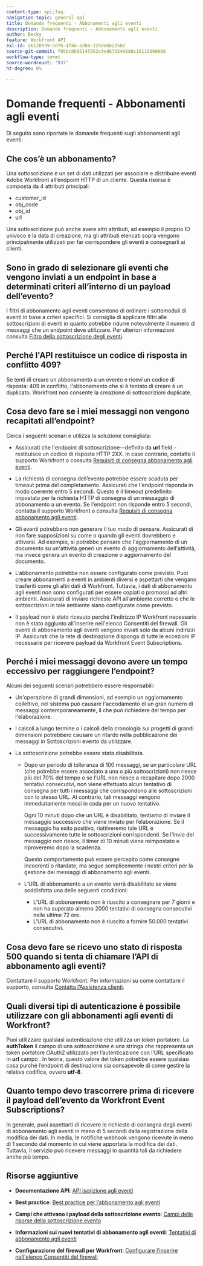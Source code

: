 ```yaml
---
content-type: api;faq
navigation-topic: general-api
title: Domande frequenti - Abbonamenti agli eventi
description: Domande frequenti - Abbonamenti agli eventi
author: Becky
feature: Workfront API
exl-id: a6120939-5d76-4f46-a304-125de6b22502
source-git-commit: f050c8b95145552c9ed67b549608c16115000606
workflow-type: tm+mt
source-wordcount: '937'
ht-degree: 0%

---
```


# Domande frequenti - Abbonamenti agli eventi

<!--
{{highlighted-preview}}
-->

Di seguito sono riportate le domande frequenti sugli abbonamenti agli eventi:

## Che cos’è un abbonamento?

Una sottoscrizione è un set di dati utilizzati per associare e distribuire eventi Adobe Workfront all’endpoint HTTP di un cliente. Questa risorsa è composta da 4 attributi principali:

* customer_id
* obj_code
* obj_id
* url

Una sottoscrizione può anche avere altri attributi, ad esempio il proprio ID univoco e la data di creazione, ma gli attributi elencati sopra vengono principalmente utilizzati per far corrispondere gli eventi e consegnarli ai clienti.

## Sono in grado di selezionare gli eventi che vengono inviati a un endpoint in base a determinati criteri all’interno di un payload dell’evento?

I filtri di abbonamento agli eventi consentono di ordinare i sottomoduli di eventi in base a criteri specifici. Si consiglia di applicare filtri alle sottoscrizioni di eventi in quanto potrebbe ridurre notevolmente il numero di messaggi che un endpoint deve utilizzare. Per ulteriori informazioni consulta [Filtro della sottoscrizione degli eventi](../../wf-api/general/event-subs-api.md#event).

## Perché l&#39;API restituisce un codice di risposta in conflitto 409?

Se tenti di creare un abbonamento a un evento e ricevi un codice di risposta: 409 in conflitto, l&#39;abbonamento che si è tentato di creare è un duplicato. Workfront non consente la creazione di sottoscrizioni duplicate.

## Cosa devo fare se i miei messaggi non vengono recapitati all’endpoint?

Cerca i seguenti scenari e utilizza la soluzione consigliata:

* Assicurati che l&#39;endpoint di sottoscrizione—definito da **url** field - restituisce un codice di risposta HTTP 2XX. In caso contrario, contatta il supporto Workfront o consulta [Requisiti di consegna abbonamento agli eventi](../../wf-api/general/setup-event-sub-endpoint.md).

* La richiesta di consegna dell’evento potrebbe essere scaduta per timeout prima del completamento. Assicurati che l&#39;endpoint risponda in modo coerente entro 5 secondi. Questo è il timeout predefinito impostato per la richiesta HTTP di consegna di un messaggio di abbonamento a un evento. Se l&#39;endpoint non risponde entro 5 secondi, contatta il supporto Workfront o consulta [Requisiti di consegna abbonamento agli eventi](../../wf-api/general/setup-event-sub-endpoint.md).
* Gli eventi potrebbero non generare il tuo modo di pensare. Assicurati di non fare supposizioni su come o quando gli eventi dovrebbero e attivarsi. Ad esempio, si potrebbe pensare che l&#39;aggiornamento di un documento su un&#39;attività generi un evento di aggiornamento dell&#39;attività, ma invece genera un evento di creazione o aggiornamento del documento.
* L’abbonamento potrebbe non essere configurato come previsto. Puoi creare abbonamenti a eventi in ambienti diversi e aspettarti che vengano trasferiti come gli altri dati di Workfront. Tuttavia, i dati di abbonamento agli eventi non sono configurati per essere copiati o promossi ad altri ambienti. Assicurati di inviare richieste API all’ambiente corretto e che le sottoscrizioni in tale ambiente siano configurate come previsto.
* Il payload non è stato ricevuto perché l&#39;indirizzo IP Workfront necessario non è stato aggiunto all&#39;inserire nell&#39;elenco Consentiti del firewall. Gli eventi di abbonamento agli eventi vengono inviati solo da alcuni indirizzi IP. Assicurati che la rete di destinazione disponga di tutte le eccezioni IP necessarie per ricevere payload da Workfront Event Subscriptions.

## Perché i miei messaggi devono avere un tempo eccessivo per raggiungere l’endpoint?

Alcuni dei seguenti scenari potrebbero essere responsabili:

* Un&#39;operazione di grandi dimensioni, ad esempio un aggiornamento collettivo, nel sistema può causare l&#39;accodamento di un gran numero di messaggi contemporaneamente, il che può richiedere del tempo per l&#39;elaborazione.
* I calcoli a lungo termine o i calcoli della cronologia sui progetti di grandi dimensioni potrebbero causare un ritardo nella pubblicazione dei messaggi in Sottoscrizioni evento da utilizzare.
* La sottoscrizione potrebbe essere stata disabilitata.

   * Dopo un periodo di tolleranza di 100 messaggi, se un particolare URL (che potrebbe essere associato a una o più sottoscrizioni) non riesce più del 70% del tempo o se l’URL non riesce a recapitare dopo 2000 tentativi consecutivi, non viene effettuato alcun tentativo di consegna per tutti i messaggi che corrispondono alle sottoscrizioni con lo stesso URL. Al contrario, tali messaggi vengono immediatamente messi in coda per un nuovo tentativo.

      Ogni 10 minuti dopo che un URL è disabilitato, tentiamo di inviare il messaggio successivo che viene inviato per l’elaborazione. Se il messaggio ha esito positivo, riattiveremo tale URL e successivamente tutte le sottoscrizioni corrispondenti. Se l&#39;invio del messaggio non riesce, il timer di 10 minuti viene reimpostato e riproveremo dopo la scadenza.

      Questo comportamento può essere percepito come consegne incoerenti o ritardate, ma segue semplicemente i nostri criteri per la gestione dei messaggi di abbonamento agli eventi.

   * L’URL di abbonamento a un evento verrà disabilitato se viene soddisfatta una delle seguenti condizioni:

      * L’URL di abbonamento non è riuscito a consegnare per 7 giorni e non ha superato almeno 2000 tentativi di consegna consecutivi nelle ultime 72 ore.
      * L&#39;URL di abbonamento non è riuscito a fornire 50.000 tentativi consecutivi.

## Cosa devo fare se ricevo uno stato di risposta 500 quando si tenta di chiamare l’API di abbonamento agli eventi?

Contattare il supporto Workfront. Per informazioni su come contattare il supporto, consulta [Contatta l’Assistenza clienti](../../workfront-basics/tips-tricks-and-troubleshooting/contact-customer-support.md).

## Quali diversi tipi di autenticazione è possibile utilizzare con gli abbonamenti agli eventi di Workfront?

Puoi utilizzare qualsiasi autenticazione che utilizza un token portatore. La **authToken** il campo di una sottoscrizione è una stringa che rappresenta un token portatore OAuth2 utilizzato per l’autenticazione con l’URL specificato in **url** campo . In teoria, questo valore del token potrebbe essere qualsiasi cosa purché l’endpoint di destinazione sia consapevole di come gestire la relativa codifica, ovvero **utf-8**.

## Quanto tempo devo trascorrere prima di ricevere il payload dell’evento da Workfront Event Subscriptions?

In generale, puoi aspettarti di ricevere le richieste di consegna degli eventi di abbonamento agli eventi in meno di 5 secondi dalla registrazione della modifica dei dati. In media, le notifiche webhook vengono ricevute in meno di 1 secondo dal momento in cui viene apportata la modifica dei dati. Tuttavia, il servizio può ricevere messaggi in quantità tali da richiedere anche più tempo.

## Risorse aggiuntive

* **Documentazione API**: [API iscrizione agli eventi](../../wf-api/general/event-subs-api.md)

* **Best practice**: [Best practice per l’abbonamento agli eventi](../../wf-api/general/event-sub-best-practice.md)

* **Campi che attivano i payload della sottoscrizione evento**: [Campi delle risorse della sottoscrizione evento](../../wf-api/api/event-sub-resource-fields.md)

* **Informazioni sui nuovi tentativi di abbonamento agli eventi**: [Tentativi di abbonamento agli eventi](../../wf-api/api/event-sub-retries.md)

* **Configurazione del firewall per Workfront**: [Configurare l’inserire nell&#39;elenco Consentiti del firewall](../../administration-and-setup/get-started-wf-administration/configure-your-firewall.md)
